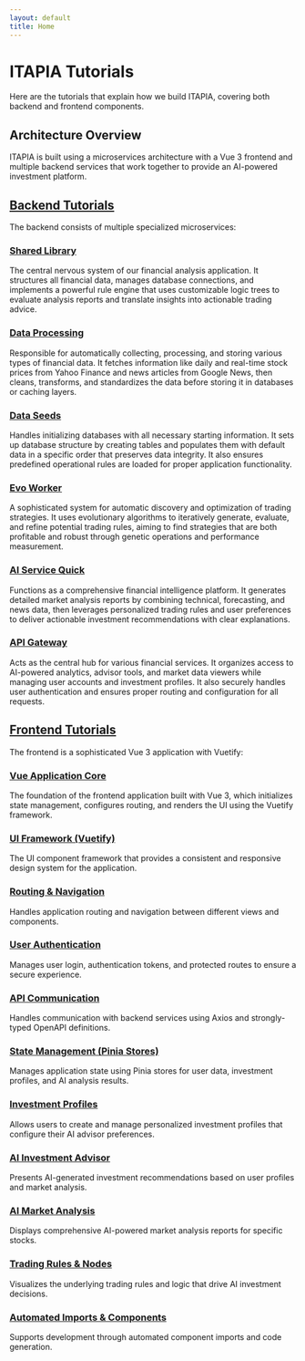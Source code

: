```yaml
---
layout: default
title: Home
---
```


# ITAPIA Tutorials

Here are the tutorials that explain how we build ITAPIA, covering both backend and frontend components.

## Architecture Overview

ITAPIA is built using a microservices architecture with a Vue 3 frontend and multiple backend services that work together to provide an AI-powered investment platform.

## [Backend Tutorials](./backend/index.md)

The backend consists of multiple specialized microservices:

### [Shared Library](./backend/shared/index.md)
The central nervous system of our financial analysis application. It structures all financial data, manages database connections, and implements a powerful rule engine that uses customizable logic trees to evaluate analysis reports and translate insights into actionable trading advice.

### [Data Processing](./backend/data_processing/index.md)
Responsible for automatically collecting, processing, and storing various types of financial data. It fetches information like daily and real-time stock prices from Yahoo Finance and news articles from Google News, then cleans, transforms, and standardizes the data before storing it in databases or caching layers.

### [Data Seeds](./backend/data_seeds/index.md)
Handles initializing databases with all necessary starting information. It sets up database structure by creating tables and populates them with default data in a specific order that preserves data integrity. It also ensures predefined operational rules are loaded for proper application functionality.

### [Evo Worker](./backend/evo_worker/index.md)
A sophisticated system for automatic discovery and optimization of trading strategies. It uses evolutionary algorithms to iteratively generate, evaluate, and refine potential trading rules, aiming to find strategies that are both profitable and robust through genetic operations and performance measurement.

### [AI Service Quick](./backend/ai_service_quick/index.md)
Functions as a comprehensive financial intelligence platform. It generates detailed market analysis reports by combining technical, forecasting, and news data, then leverages personalized trading rules and user preferences to deliver actionable investment recommendations with clear explanations.

### [API Gateway](./backend/api_gateway/index.md)
Acts as the central hub for various financial services. It organizes access to AI-powered analytics, advisor tools, and market data viewers while managing user accounts and investment profiles. It also securely handles user authentication and ensures proper routing and configuration for all requests.

## [Frontend Tutorials](./frontend/index.md)

The frontend is a sophisticated Vue 3 application with Vuetify:

### [Vue Application Core](./frontend/03_vue_application_core_.md)
The foundation of the frontend application built with Vue 3, which initializes state management, configures routing, and renders the UI using the Vuetify framework.

### [UI Framework (Vuetify)](./frontend/02_ui_framework__vuetify__.md)
The UI component framework that provides a consistent and responsive design system for the application.

### [Routing & Navigation](./frontend/01_routing___navigation_.md)
Handles application routing and navigation between different views and components.

### [User Authentication](./frontend/04_user_authentication_.md)
Manages user login, authentication tokens, and protected routes to ensure a secure experience.

### [API Communication](./frontend/05_api_communication__axios___openapi_types__.md)
Handles communication with backend services using Axios and strongly-typed OpenAPI definitions.

### [State Management (Pinia Stores)](./frontend/06_state_management__pinia_stores__.md)
Manages application state using Pinia stores for user data, investment profiles, and AI analysis results.

### [Investment Profiles](./frontend/07_investment_profiles_.md)
Allows users to create and manage personalized investment profiles that configure their AI advisor preferences.

### [AI Investment Advisor](./frontend/08_ai_investment_advisor_.md)
Presents AI-generated investment recommendations based on user profiles and market analysis.

### [AI Market Analysis](./frontend/09_ai_market_analysis_.md)
Displays comprehensive AI-powered market analysis reports for specific stocks.

### [Trading Rules & Nodes](./frontend/10_trading_rules___nodes_.md)
Visualizes the underlying trading rules and logic that drive AI investment decisions.

### [Automated Imports & Components](./frontend/11_automated_imports___components_.md)
Supports development through automated component imports and code generation.